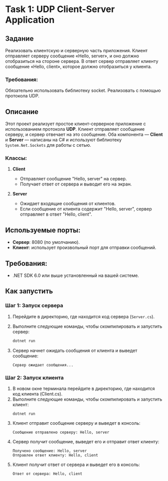 # Task 1: UDP Client-Server Application

## Задание
Реализовать клиентскую и серверную часть приложения. Клиент отправляет серверу сообщение «Hello, server», и оно должно отобразиться на стороне сервера. В ответ сервер отправляет клиенту сообщение «Hello, client», которое должно отобразиться у клиента.

### Требования:

Обязательно использовать библиотеку socket.
Реализовать с помощью протокола UDP.

## Описание

Этот проект реализует простое клиент-серверное приложение с использованием протокола **UDP**. Клиент отправляет сообщение серверу, и сервер отвечает на это сообщение. Оба компонента — **Client** и **Server** — написаны на C# и используют библиотеку `System.Net.Sockets` для работы с сетью.

### Классы:

1. **Client**
    - Отправляет сообщение "Hello, server" на сервер.
    - Получает ответ от сервера и выводит его на экран.

2. **Server**
    - Ожидает входящие сообщения от клиентов.
    - Если сообщение от клиента содержит "Hello, server", сервер отправляет в ответ "Hello, client".

## Используемые порты:
- **Сервер**: 8080 (по умолчанию).
- **Клиент**: использует произвольный порт для отправки сообщений.

## Требования:
- .NET SDK 6.0 или выше установленный на вашей системе.

## Как запустить

### Шаг 1: Запуск сервера

1. Перейдите в директорию, где находится код сервера (`Server.cs`).
2. Выполните следующие команды, чтобы скомпилировать и запустить сервер:

   ```bash
   dotnet run
   ```
3.	Сервер начнет ожидать сообщения от клиента и выведет сообщение:
      ```
      Сервер ожидает сообщения...
      ```
###  Шаг 2: Запуск клиента

1. В новом окне терминала перейдите в директорию, где находится код клиента (Client.cs).
2. Выполните следующие команды, чтобы скомпилировать и запустить клиент:
    ```
   dotnet run
    ```
3. Клиент отправит сообщение серверу и выведет в консоль:
    ```
   Сообщение отправлено серверу: Hello, server
    ```
4. Сервер получит сообщение, выведет его и отправит ответ клиенту:
    ```
    Получено сообщение: Hello, server
    Отправлен ответ клиенту: Hello, client
    ```
5. Клиент получит ответ от сервера и выведет его в консоль:
    ```
   Ответ от сервера: Hello, client
    ```
